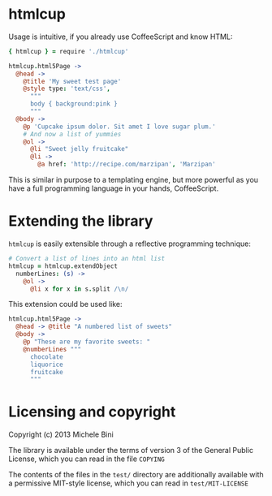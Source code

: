 htmlcup
=======

Usage is intuitive, if you already use CoffeeScript and know HTML:

````coffeescript
{ htmlcup } = require './htmlcup'

htmlcup.html5Page ->
  @head ->
    @title 'My sweet test page'
    @style type: 'text/css',
      """
      body { background:pink }
      """
  @body ->
    @p 'Cupcake ipsum dolor. Sit amet I love sugar plum.'
    # And now a list of yummies
    @ol ->
      @li "Sweet jelly fruitcake"
      @li ->
        @a href: 'http://recipe.com/marzipan', 'Marzipan'
````

This is similar in purpose to a templating engine, but more powerful as you have a full programming language in your hands, CoffeeScript.

Extending the library
=====================

```htmlcup``` is easily extensible through a reflective programming technique:

````coffeescript
# Convert a list of lines into an html list
htmlcup = htmlcup.extendObject
  numberLines: (s) ->
    @ol ->
      @li x for x in s.split /\n/
````

This extension could be used like:

````coffeescript
htmlcup.html5Page ->
  @head -> @title "A numbered list of sweets"
  @body ->
    @p "These are my favorite sweets: "
    @numberLines """
      chocolate
      liquorice
      fruitcake
      """
````

Licensing and copyright
=======================

Copyright (c) 2013 Michele Bini

The library is available under the terms of version 3 of the General Public License, which you can read in the file ```COPYING```

The contents of the files in the ```test/``` directory are additionally available with a permissive MIT-style license, which you can read in ```test/MIT-LICENSE```
